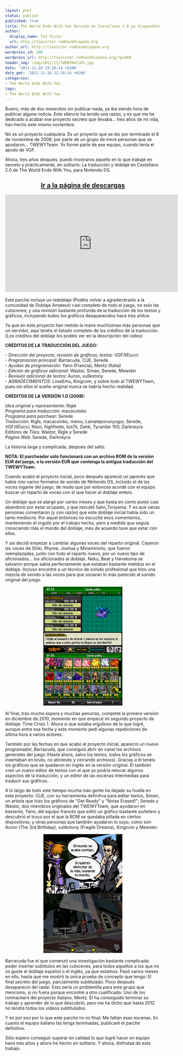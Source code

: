```yaml
---
layout: post
status: publish
published: true
title: The World Ends With You Versión en Castellano 2.0 ya disponible
author:
  display_name: Tío Víctor
  url: http://tiovictor.romhackhispano.org
author_url: http://tiovictor.romhackhispano.org
wordpress_id: 580
wordpress_url: http://tiovictor.romhackhispano.org/?p=580
header_img: /img/2011/11/TWEWYNoti03.jpg
date: '2011-11-18 23:20:14 +0100'
date_gmt: '2011-11-18 22:20:14 +0100'
categories:
- The World Ends With You
tags:
- The World Ends With You
---
```

Bueno, más de dos mesecitos sin publicar nada, ya iba siendo hora de publicar 
alguna noticia. Este silencio ha tenido una razón, y es que me he dedicado a 
acabar ese proyecto secreto que llevaba... tres años de mi vida, han hecho este 
mismo noviembre.

No es un proyecto cualquiera. Es un proyecto que se dio por terminado el 8 de 
noviembre de 2008; por parte de un grupo de trece personas que se apodaron... 
TWEWYTeam. Yo formé parte de ese equipo, cuando tenía el apodo de VGF.

Ahora, tres años después, puedo mostraros aquello en lo que trabajé en secreto 
y prácticamente, en solitario: La traducción y doblaje en Castellano 2.0 de 
The World Ends With You, para Nintendo DS.

<h2 style="text-align: center;"><strong><a href="http://tiovictor.romhackhispano.org/the-world-ends-with-you-version-en-castellano-2-0/descargar/">Ir a la página de descargas</a></strong></h2>
<center><iframe width="560" height="315" src="https://www.youtube-nocookie.com/embed/Nm2dRlux8CI?rel=0" frameborder="0" allowfullscreen></iframe></center>

Este parche incluye un redoblaje (Podéis volver a agradecérselo a la comunidad 
de Doblaje Amateur) casi completo de todo el juego, no solo las cutscenes; y 
una revisión bastante profunda de la traducción de los textos y gráficos, 
incluyendo todos los gráficos desaparecidos hace tres añitos.

Ya que en este proyecto han metido la mano muchísimas más personas que un 
servidor, aquí tenéis el listado completo de los créditos de la traducción. 
(Los créditos del doblaje los podéis ver en la descripción del vídeo)

**CRÉDITOS DE LA TRADUCCIÓN DEL JUEGO:**

_- Dirección del proyecto, revisión de gráficos, textos:_ VGF/IlDucci  
_- Programación principal:_ Barracuda, CUE, Serede  
_- Ayudas de programación:_ Yann (Francia), Mentz (Italia)  
_- Edición de gráficos adicional:_ Wastor, Siman, Serede, Mewster  
_- Revisión adicional de textos:_ Auron, xulikotony  
_- AGRADECIMIENTOS:_ LoveEmu, Kingcom, y sobre todo al TWEWYTeam, pues sin 
ellos el sueño original nunca se habría hecho realidad.

**CRÉDITOS DE LA VERSIÓN 1.0 (2008):**

_Idea original y representante:_ Rigle  
_Programa para traducción:_ macacoloko  
_Programa para parchear:_ Serede  
_Traducción:_ Rigle, macacoloko, meiou, Lamateporunyogur, Serede, VGF/IlDucci, 
Nisio, highfredo, kot7k, Dahk, Tyranitar 100, Darkneyra  
_Editores de Tiles:_ Wastor, Rigle y Serede  
_Página Web:_ Serede, Darkneyra

La historia larga y complicada, después del salto.

**NOTA: El parcheador sólo funcionará con un archivo ROM de la versión EUR del juego, 
o la versión EUR que contenga la antigua traducción del TWEWYTeam.**

<!--more-->

Cuando acabó el proyecto inicial, poco después apareció un japonés que había roto varios 
formatos de sonido de Nintendo DS, incluído el de las voces ingame del juego, de modo 
que por entonces acordé con el equipo buscar un reparto de voces con el que hacer el 
doblaje entero.

Un doblaje que se alargó por varios meses y que hasta en cierto punto casi abandono por 
estar ocupado, y que rescató Salvi_Toriyama. Y es que varias personas comentaron (y con 
razón) que este doblaje inicial había sido un tanto mediocre. Por aquel entonces no escuché 
esos comentarios, manteniendo el orgullo por el trabajo hecho, pero a medida que seguía 
conociendo más el mundo del doblaje, más de acuerdo tuve que estar con ellos.

Y así decidí empezar a cambiar algunas voces del reparto original. Cayeron las voces de Shiki, 
Rhyme, Joshua y Minamimoto, que fueron reemplazadas, junto con todo el reparto nuevo, por un 
nuevo tipo de aficionados... los aficionados al doblaje. Neku, Beat y Hanekoma se salvaron 
porque sabía perfectamente que estaban bastante metidos en el doblaje. Incluso encontré a un 
técnico de sonido profesional que hizo una mezcla de sonido a las voces para que sonaran lo más 
parecido al sonido original del juego.

<center><img src="/img/2011/11/TWEWYEsp100_44_7830.png" width="256" height="384" /></center>

Al final, tras mucha espera y muchas penurias, completé la primera versión en diciembre de 2010, 
momento en que empecé mi segundo proyecto de doblaje: Time Crisis 1. Ahora si que estaba orgulloso 
de lo que logré, aunque entre esa fecha y este momento pedí algunas repeticiones de última hora 
a varios actores.

También por las fechas en que acabó el proyecto inicial, apareció un nuevo programador, 
Barracuda, que consiguió abrir en canal los archivos generales del juego (Hasta ahora, salvo 
los textos, todos los gráficos se insertaban en bruto, no abriendo y cerrando archivos). 
Gracias a él tenéis los gráficos que se quedaron en inglés en la versión original. Él también 
creó un nuevo editor de textos con el que yo podría retocar algunos aspectos de la traducción, 
y un editor de las escenas intermedias para traducir sus gráficos.

A lo largo de todo este tiempo mucha más gente ha dejado su huella en este proyecto: CUE, con 
su herramienta definitiva para editar textos, Siman, un artista que hizo los gráficos de "Get 
Ready" y "Noise Erased!"; Serede y Wastor, dos miembros originales del TWEWYTeam, que ayudaron 
en bastante, Yann, del equipo francés que editó un gráfico bastante puñetero y descubrió el 
truco por el que la ROM se quedaba pillada en ciertos dispositivos; y otras personas que también 
ayudaron lo suyo, como son Auron (The 3rd Birthday), xulikotony (Fragile Dreams), Kingcom y Mewster.

<center><img src="/img/2011/11/TWEWYEsp100_20_9515.png" width="256" height="384" /></center>

Barracuda fue el que comenzó una investigación bastante complicada: poder insertar subtítulos 
en las cutscenes, para todos aquellos a los que no os guste el doblaje español o el inglés, 
ya que estamos. Pasó varios meses en ello, hasta que me mostró la única prueba de concepto 
que tengo: El final secreto del juego, parcialmente subtitulado. Poco después desapareció del 
radar. Esto sería un problemilla para este grupo que menciono, si no fuera porque encontré a 
otro cualificado: Uno de los romhackers del proyecto italiano, Mentz. Él ha conseguido terminar 
su trabajo y aprender de lo que descubrió, pero me ha dicho que hasta 2012 no tendrá todos los 
vídeos subtitulados.

Y es por eso por lo que este parche no es final: Me faltan esas escenas. En cuanto el equipo 
italiano las tenga terminadas, publicaré el parche definitivo.

Sólo espero conseguir superar en calidad lo que logré hacer en equipo hace tres años y ahora 
he hecho en solitario. Y ahora, disfrutad de este trabajo.

